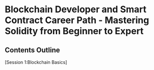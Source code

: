 # Blockchain Developer and Smart Contract Career Path - Mastering Solidity from Beginner to Expert

## Contents Outline

[Session 1:Blockchain Basics]
